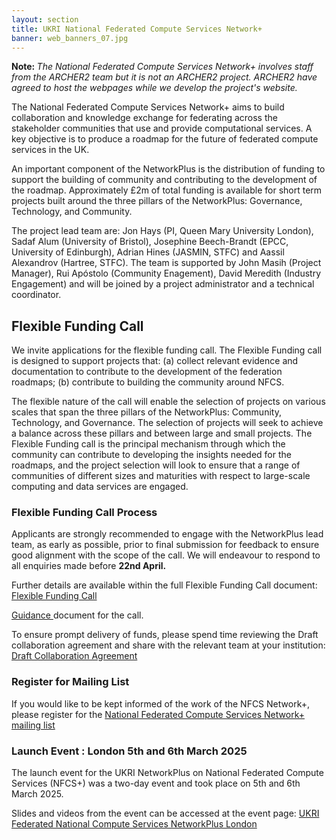 ```yaml
---
layout: section
title: UKRI National Federated Compute Services Network+
banner: web_banners_07.jpg
---
```

<p>
<b> Note: </b> <I>The National Federated Compute Services Network+ involves staff from the ARCHER2 team but it is not an ARCHER2 project. ARCHER2 have agreed to host the webpages while we develop the project's website.</I></p>

The National Federated Compute Services Network+ aims to build collaboration and knowledge exchange for federating across the stakeholder communities that use and provide computational services. A key objective is to produce a roadmap for the future of federated compute services in the UK.

An important component of the NetworkPlus is the distribution of funding to support the building of community and contributing to the development of the roadmap. Approximately £2m of total funding is available for short term projects built around the three pillars of the NetworkPlus: Governance, Technology, and Community.

The project lead team are: Jon Hays (PI, Queen Mary University London), Sadaf Alum (University of Bristol), Josephine Beech-Brandt (EPCC, University of Edinburgh), Adrian Hines (JASMIN, STFC) and Aassil Alexandrov (Hartree, STFC). The team is supported by John Masih (Project Manager), Rui Apóstolo (Community Enagement), David Meredith (Industry Engagement) and will be joined by a project administrator and a technical coordinator.  

## Flexible Funding Call 

We invite applications for the flexible funding call. The Flexible Funding call is designed to support projects that:
(a) collect relevant evidence and documentation to contribute to the development of the federation roadmaps; 
(b) contribute to building the community around NFCS. 

The flexible nature of the call will enable the selection of projects on various scales that span the three pillars of the NetworkPlus: Community, Technology, and Governance. The selection of projects will seek to achieve a balance across these pillars and between large and small projects. The Flexible Funding call is the principal mechanism through which the community can contribute to developing the insights needed for the roadmaps, and the project selection will look to ensure that a range of communities of different sizes and maturities with respect to large-scale computing and data services are engaged.  

### Flexible Funding Call Process

Applicants are strongly recommended to engage with the NetworkPlus lead team, as early as possible, prior to final submission for feedback to ensure good alignment with the scope of the call. We will endeavour to respond to all enquiries made before <b> 22nd April. </b>

Further details are available within the full Flexible Funding Call document: [Flexible Funding Call ](NFCS_FF_Application.docx)

[Guidance ](NFCS_FF_Guidance.docx) document for the call. 

To ensure prompt delivery of funds, please spend time reviewing the Draft collaboration agreement and share with the relevant team at your institution: [Draft Collaboration Agreement ](NFCS_FF_CollaborationAgreement.pdf) 

### Register for Mailing List

If you would like to be kept informed of the work of the NFCS Network+, please register for the [National Federated Compute Services Network+ mailing list]( https://www.jiscmail.ac.uk/cgi-bin/webadmin?A0=NFCS-NETWORKPLUS-ANNOUNCE)


### Launch Event : London 5th and 6th March 2025

The launch event for the UKRI NetworkPlus on National Federated Compute Services (NFCS+) was a two-day event and took place on 5th and 6th March 2025. 

Slides and videos from the event can be accessed at the event page: [UKRI Federated National Compute Services NetworkPlus London](https://www.archer2.ac.uk/community/events/ukri-federated-national-compute-services-networkplus/)



